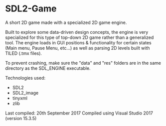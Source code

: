# SDL2-Game
A short 2D game made with a specialized 2D game engine.

Built to explore some data-driven design concepts, the engine is very specialized for this type of top-down 2D game rather than a generalized tool. The engine loads in GUI positions & functionality for certain states (Main menu, Pause Menu, etc...) as well as parsing 2D levels built with TILED (.tmx files).

To prevent crashing, make sure the "data" and "res" folders are in the same directory as the SDL_ENGINE executable.

Technologies used:
- SDL2
- SDL2_image
- tinyxml
- zlib

Last compiled: 20th September 2017
Compiled using Visual Studio 2017 (version 15.3.5)
